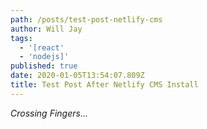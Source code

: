 ```yaml
---
path: /posts/test-post-netlify-cms
author: Will Jay
tags:
  - '[react'
  - 'nodejs]'
published: true
date: 2020-01-05T13:54:07.809Z
title: Test Post After Netlify CMS Install
---
```

*Crossing Fingers...*
